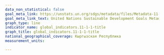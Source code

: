 ```yaml
---
data_non_statistical: false
goal_meta_link: https://unstats.un.org/sdgs/metadata/files/Metadata-11-01-01.pdf
goal_meta_link_text: United Nations Sustainable Development Goals Metadata (PDF 93.1 KB)
graph_type: line
indicator_name: global_indicators.11-1-1-title
graph_title: global_indicators.11-1-1-title
national_geographical_coverage: Кыргызская Республика
measurement_units: 

---
```

